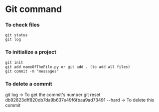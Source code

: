 # Git command

### To check files
```
git status
git log
```

### To initialize a project
```
git init
git add nameOfTheFile.py or git add . (to add all files)
git commit -m "messages"
```

### To delete a commit
git log -> To get the commit's number
git reset db92823dff820db7da9b637e49f6fbaa9ad73491 --hard -> To delete this commit